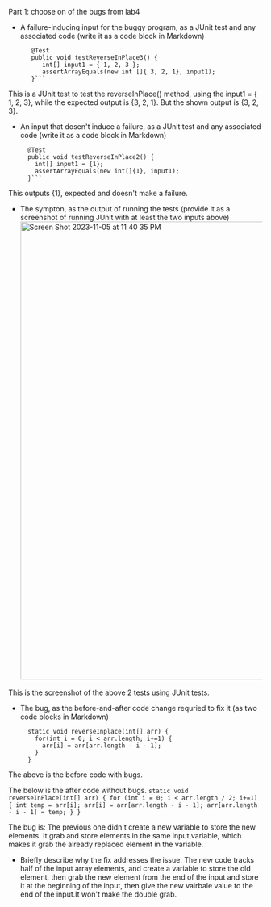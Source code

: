Part 1: choose on of the bugs from lab4
  - A failure-inducing input for the buggy program, as a JUnit test and any associated code (write it as a code block in Markdown)
    ```
       @Test
       public void testReverseInPlace3() {
          int[] input1 = { 1, 2, 3 };
          assertArrayEquals(new int []{ 3, 2, 1}, input1);
       }```
    
This is a JUnit test to test the reverseInPlace() method, using the input1 = { 1, 2, 3}, while the expected output is {3, 2, 1}. But the shown output is {3, 2, 3}. 

  - An input that dosen't induce a failure, as a JUnit test and any associated code (write it as a code block in Markdown)
    ```
      @Test
      public void testReverseInPlace2() {
        int[] input1 = {1};
        assertArrayEquals(new int[]{1}, input1);
      }```

This outputs {1}, expected and doesn't make a failure.

  - The sympton, as the output of running the tests (provide it as a screenshot of running JUnit with at least the two inputs above)
    <img width="908" alt="Screen Shot 2023-11-05 at 11 40 35 PM" src="https://github.com/KathyBQ/cse15l-lab-reports/assets/96004027/57a22e2c-fc5f-4426-97a6-bef4fc08374e">

This is the screenshot of the above 2 tests using JUnit tests.

  - The bug, as the before-and-after code change requried to fix it (as two code blocks in Markdown)
    ```
      static void reverseInplace(int[] arr) {
        for(int i = 0; i < arr.length; i+=1) {
          arr[i] = arr[arr.length - i - 1];
        }
      }
    ```
The above is the before code with bugs.

The below is the after code without bugs.
    ```
      static void reverseInPlace(int[] arr) {
        for (int i = 0; i < arr.length / 2; i+=1) {
          int temp = arr[i];
          arr[i] = arr[arr.length - i - 1];
          arr[arr.length - i - 1] = temp;
        }
      }
    ```
      
The bug is: The previous one didn't create a new variable to store the new elements. It grab and store elements in the same input variable, which makes it grab the already replaced element in the variable. 

  - Briefly describe why the fix addresses the issue.
    The new code tracks half of the input array elements, and create a variable to store the old element, then grab the new element from the end of the input and store it at the beginning of the input, then give the new vairbale value to the end of the input.It won't make the double grab. 
